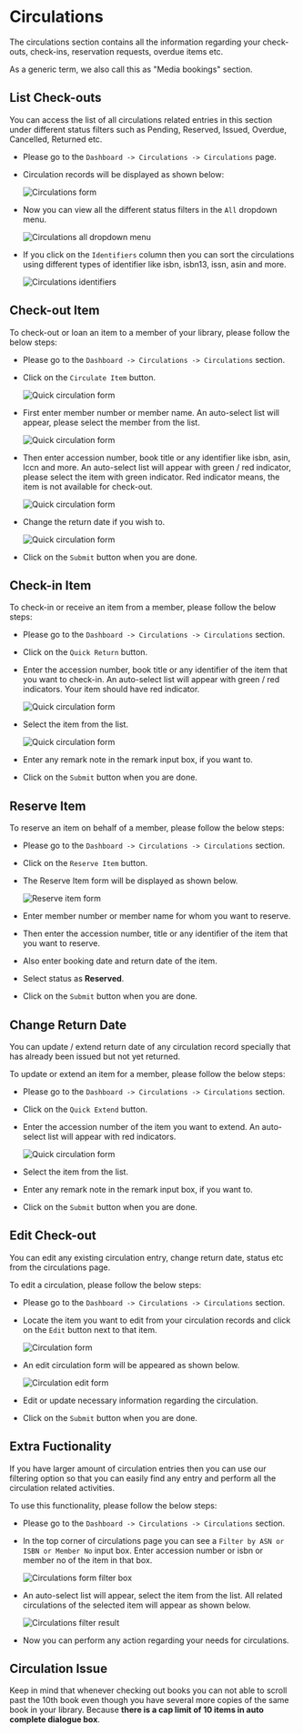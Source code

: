 # Circulations

The circulations section contains all the information regarding your check-outs, check-ins, reservation requests, overdue items etc.

As a generic term, we also call this as "Media bookings" section.

## List Check-outs

You can access the list of all circulations related entries in this section under different status filters such as Pending, Reserved, Issued, Overdue, Cancelled, Returned etc. 

* Please go to the `Dashboard -> Circulations -> Circulations` page.
* Circulation records will be displayed as shown below:

	![Circulations form](img/circulations-form.png)

* Now you can view all the different status filters in the `All` dropdown menu.

	![Circulations all dropdown menu](img/circulations-all-dropdown-menu.png)

* If you click on the `Identifiers` column then you can sort the circulations using different types of identifier like isbn, isbn13, issn, asin and more.

	![Circulations identifiers](img/circulations-identifiers.png)

## Check-out Item

To check-out or loan an item to a member of your library, please follow the below steps:

* Please go to the `Dashboard -> Circulations -> Circulations` section.
* Click on the `Circulate Item` button.

	![Quick circulation form](img/circulations-quick-circulation.png)

* First enter member number or member name. An auto-select list will appear, please select the member from the list.

	![Quick circulation form](img/circulations-quick-circulation-1.png)
 
* Then enter accession number, book title or any identifier like isbn, asin, lccn and more. An auto-select list will appear with green / red indicator, please select the item with green indicator. Red indicator means, the item is not available for check-out.

	![Quick circulation form](img/circulations-quick-circulation-2.png)

* Change the return date if you wish to.

	![Quick circulation form](img/circulations-quick-circulation-3.png)

* Click on the `Submit` button when you are done.

## Check-in Item

To check-in or receive an item from a member, please follow the below steps:

* Please go to the `Dashboard -> Circulations -> Circulations` section.
* Click on the `Quick Return` button.
* Enter the accession number, book title or any identifier of the item that you want to check-in. An auto-select list will appear with green / red indicators. Your item should have red indicator.

	![Quick circulation form](img/circulations-check-in.png)

* Select the item from the list.

	![Quick circulation form](img/circulations-check-in-1.png)

* Enter any remark note in the remark input box, if you want to.
* Click on the `Submit` button when you are done.

## Reserve Item

To reserve an item on behalf of a member, please follow the below steps:

* Please go to the `Dashboard -> Circulations -> Circulations` section.
* Click on the `Reserve Item` button.
* The Reserve Item form will be displayed as shown below.

	![Reserve item form](img/circulations-reserve-item-form.png)

* Enter member number or member name for whom you want to reserve.
* Then enter the accession number, title or any identifier of the item that you want to reserve.
* Also enter booking date and return date of the item.
* Select status as **Reserved**.
* Click on the `Submit` button when you are done.

## Change Return Date

You can update / extend return date of any circulation record specially that has already been issued but not yet returned. 

To update or extend an item for a member, please follow the below steps:

* Please go to the `Dashboard -> Circulations -> Circulations` section.
* Click on the `Quick Extend` button.
* Enter the accession number of the item you want to extend. An auto-select list will appear with red indicators.

	![Quick circulation form](img/circulations-quick-extend-form1.png)

* Select the item from the list.
* Enter any remark note in the remark input box, if you want to.
* Click on the `Submit` button when you are done.

## Edit Check-out

You can edit any existing circulation entry, change return date, status etc from the circulations page.

To edit a circulation, please follow the below steps:

* Please go to the `Dashboard -> Circulations -> Circulations` section.
* Locate the item you want to edit from your circulation records and click on the `Edit` button next to that item.

	![Circulation form](img/circulations-form.png)

* An edit circulation form will be appeared as shown below.

	![Circulation edit form](img/circulations-edit-form.png)

* Edit or update necessary information regarding the circulation.
* Click on the `Submit` button when you are done.

## Extra Fuctionality

If you have larger amount of circulation entries then you can use our filtering option so that you can easily find any entry and perform all the circulation related activities.

To use this functionality, please follow the below steps:

* Please go to the `Dashboard -> Circulations -> Circulations` section.
* In the top corner of circulations page you can see a `Filter by ASN or ISBN or Member No` input box. Enter accession number or isbn or member no of the item in that box.
	
	![Circulations form filter box](img/circulations-form-filter-box.png)

* An auto-select list will appear, select the item from the list. All related circulations of the selected item will appear as shown below.
	
	![Circulations filter result](img/circulations-filter-result.png)

* Now you can perform any action regarding your needs for circulations.

## Circulation Issue

Keep in mind that whenever checking out books you can not able to scroll past the 10th book even though you have several more copies of the same book in your library. Because **there is a cap limit of 10 items in auto complete dialogue box**.